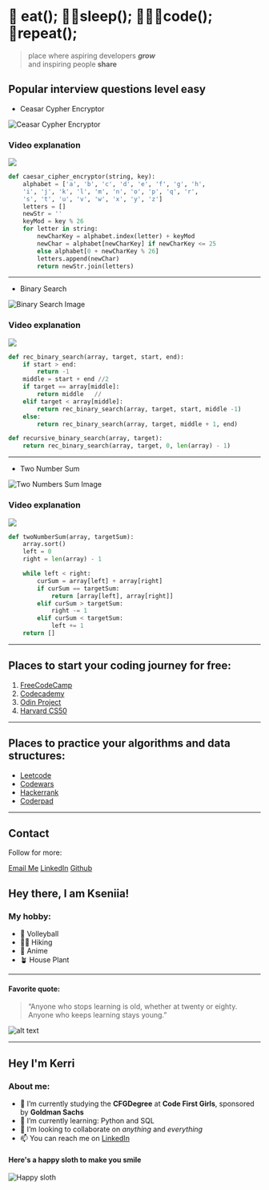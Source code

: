 # 🍲 eat(); 🛌🏼sleep(); 👩🏼‍💻code(); 🔁repeat();

> place where aspiring developers **_grow_**  
>  and inspiring people **share**

## Popular interview questions level easy

-   Ceasar Cypher Encryptor

![Ceasar Cypher Encryptor](https://gkaccess.com/wp-content/uploads/2020/01/Caesar_Cipher_GateKeeper_security_compliance_proximity_authentication_2fa_mfa-768x803.jpg)

### Video explanation
[![](https://markdown-videos-api.jorgenkh.no/youtube/JEsUlx0Ps9k)](https://www.youtube.com/watch?v=JEsUlx0Ps9k)

```python
def caesar_cipher_encryptor(string, key):
    alphabet = ['a', 'b', 'c', 'd', 'e', 'f', 'g', 'h',
    'i', 'j', 'k', 'l', 'm', 'n', 'o', 'p', 'q', 'r',
    's', 't', 'u', 'v', 'w', 'x', 'y', 'z']
    letters = []
    newStr = ''
    keyMod = key % 26
    for letter in string:
        newCharKey = alphabet.index(letter) + keyMod
        newChar = alphabet[newCharKey] if newCharKey <= 25
        else alphabet[0 + newCharKey % 26]
        letters.append(newChar)
        return newStr.join(letters)
```

---

-   Binary Search

![Binary Search Image](https://www.freecodecamp.org/news/content/images/size/w1000/2023/07/image-65.png)

### Video explanation
[![](https://markdown-videos-api.jorgenkh.no/youtube/7nbatZEehyo)](https://www.youtube.com/watch?v=7nbatZEehyo)

```python
def rec_binary_search(array, target, start, end):
    if start > end:
        return -1
    middle = start + end //2
    if target == array[middle]:
        return middle   //
    elif target < array[middle]:
        return rec_binary_search(array, target, start, middle -1)
    else:
        return rec_binary_search(array, target, middle + 1, end)
```

```python
def recursive_binary_search(array, target):
    return rec_binary_search(array, target, 0, len(array) - 1)
```

---

-   Two Number Sum

![Two Numbers Sum Image](https://miro.medium.com/v2/resize:fit:720/format:webp/0*kzet3Y1ff07dH1g7.png)


### Video explanation
[![](https://markdown-videos-api.jorgenkh.no/youtube/n2OMYeZhCgI)](https://www.youtube.com/watch?v=n2OMYeZhCgI)

```python
def twoNumberSum(array, targetSum):
    array.sort()
    left = 0
    right = len(array) - 1

    while left < right:
        curSum = array[left] + array[right]
        if curSum == targetSum:
            return [array[left], array[right]]
        elif curSum > targetSum:
            right -= 1
        elif curSum < targetSum:
            left += 1
    return []
```

---

## Places to start your coding journey for free:

1. [FreeCodeCamp](https://www.freecodecamp.org/)
2. [Codecademy](https://www.codecademy.com/)
3. [Odin Project](https://www.theodinproject.com/)
4. [Harvard CS50](https://pll.harvard.edu/course/cs50-introduction-computer-science)

---

## Places to practice your algorithms and data structures:

-   [Leetcode](https://leetcode.com/)
-   [Codewars](https://www.codewars.com/)
-   [Hackerrank](https://www.hackerrank.com/)
-   [Coderpad](https://coderpad.io/)

---

## Contact

Follow for more:

[Email Me](mailto:k.stopczynska@gmail.com) [LinkedIn](https://www.linkedin.com/in/klaudia-stopczynska/) [Github](https://github.com/k-stopczynska)


## Hey there, I am Kseniia! 
### My hobby:
* :volleyball: Volleyball
* :walking_woman: Hiking
* :mount_fuji: Anime
* :potted_plant: House Plant

---

#### Favorite quote:
> “Anyone who stops learning is old, whether at twenty or eighty. Anyone who keeps learning stays young.”
> 
![alt text](https://www.mindset2millions.com/wp-content/uploads/2020/12/Anyone-who-stops-learning-is-old-whether-at-twenty-or-eighty.-Anyone-who-keeps-learning-stays-young-Henry-Ford.png "Henry Ford quote")


---

## Hey I'm Kerri
### About me:
* 🔭 I’m currently studying the **CFGDegree** at **Code First Girls**, sponsored by **Goldman Sachs**
* 🌱 I’m currently learning: Python and SQL
* 👯 I’m looking to collaborate on *anything* and *everything*
* 📫 You can reach me on [LinkedIn](https://www.linkedin.com/in/kerritanya/)

#### Here's a happy sloth to make you smile 
![Happy sloth](https://ibb.co/LnT1zjF)

